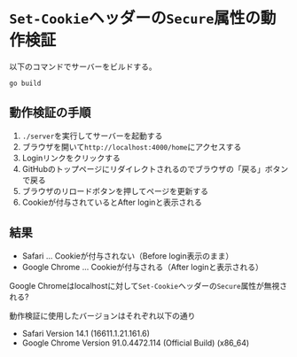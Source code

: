 # `Set-Cookie`ヘッダーの`Secure`属性の動作検証

以下のコマンドでサーバーをビルドする。

```console
go build
```

##  動作検証の手順

1. `./server`を実行してサーバーを起動する
2. ブラウザを開いて`http://localhost:4000/home`にアクセスする
3. Loginリンクをクリックする
4. GitHubのトップページにリダイレクトされるのでブラウザの「戻る」ボタンで戻る
5. ブラウザのリロードボタンを押してページを更新する
6. Cookieが付与されているとAfter loginと表示される

## 結果

- Safari ... Cookieが付与されない（Before login表示のまま）
- Google Chrome ... Cookieが付与される（After loginと表示される）

Google Chromeはlocalhostに対して`Set-Cookie`ヘッダーの`Secure`属性が無視される?

動作検証に使用したバージョンはそれぞれ以下の通り
- Safari Version 14.1 (16611.1.21.161.6)
- Google Chrome Version 91.0.4472.114 (Official Build) (x86_64)
